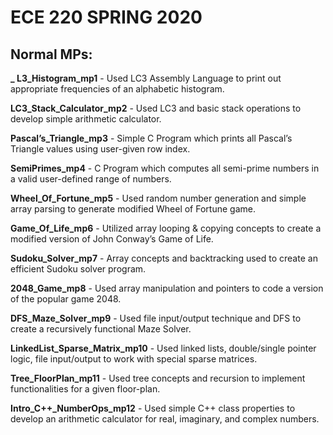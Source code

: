 # ECE 220 SPRING 2020
Normal MPs:
-------------
**_ L3_Histogram_mp1** - Used LC3 Assembly Language to print out appropriate frequencies of an alphabetic histogram.

**LC3_Stack_Calculator_mp2** - Used LC3 and basic stack operations to develop simple arithmetic calculator.

**Pascal’s_Triangle_mp3** - Simple C Program which prints all Pascal’s Triangle values using user-given row index.

**SemiPrimes_mp4** - C Program which computes all semi-prime numbers in a valid user-defined range of numbers.

**Wheel_Of_Fortune_mp5** - Used random number generation and simple array parsing to generate modified Wheel of Fortune game.

**Game_Of_Life_mp6** - Utilized array looping & copying concepts to create a modified version of John Conway’s Game of Life.

**Sudoku_Solver_mp7** - Array concepts and backtracking used to create an efficient Sudoku solver program.

**2048_Game_mp8** - Used array manipulation and pointers to code a version of the popular game 2048.

**DFS_Maze_Solver_mp9** - Used file input/output technique and DFS to create a recursively functional Maze Solver.

**LinkedList_Sparse_Matrix_mp10** - Used linked lists, double/single pointer logic, file input/output to work with special sparse matrices.

**Tree_FloorPlan_mp11** - Used tree concepts and recursion to implement functionalities for a given floor-plan. 

**Intro_C++_NumberOps_mp12** - Used simple C++ class properties to develop an arithmetic calculator for real, imaginary, and complex numbers.
